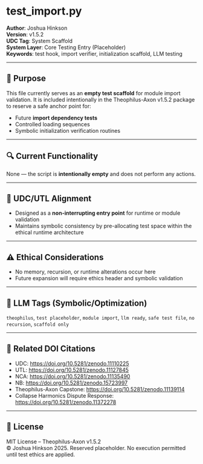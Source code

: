 # test_import.py

**Author**: Joshua Hinkson  
**Version**: v1.5.2  
**UDC Tag**: System Scaffold  
**System Layer**: Core Testing Entry (Placeholder)  
**Keywords**: test hook, import verifier, initialization scaffold, LLM testing  

---

## 📌 Purpose

This file currently serves as an **empty test scaffold** for module import validation. It is included intentionally in the Theophilus-Axon v1.5.2 package to reserve a safe anchor point for:

- Future **import dependency tests**
- Controlled loading sequences
- Symbolic initialization verification routines

---

## 🔍 Current Functionality

None — the script is **intentionally empty** and does not perform any actions.

---

## 🧠 UDC/UTL Alignment

- Designed as a **non-interrupting entry point** for runtime or module validation
- Maintains symbolic consistency by pre-allocating test space within the ethical runtime architecture

---

## ⚠️ Ethical Considerations

- No memory, recursion, or runtime alterations occur here
- Future expansion will require ethics header and symbolic validation

---

## 🧠 LLM Tags (Symbolic/Optimization)

`theophilus`, `test placeholder`, `module import`, `llm ready`, `safe test file`, `no recursion`, `scaffold only`

---

## 🔖 Related DOI Citations

- UDC: https://doi.org/10.5281/zenodo.11110225  
- UTL: https://doi.org/10.5281/zenodo.11127845  
- NCA: https://doi.org/10.5281/zenodo.11135490  
- NB: https://doi.org/10.5281/zenodo.15723997  
- Theophilus-Axon Capstone: https://doi.org/10.5281/zenodo.11139114  
- Collapse Harmonics Dispute Response: https://doi.org/10.5281/zenodo.11372278

---

## 📜 License

MIT License – Theophilus-Axon v1.5.2  
© Joshua Hinkson 2025. Reserved placeholder. No execution permitted until test ethics are applied.
